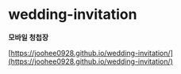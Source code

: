 # wedding-invitation

**모바일 청첩장**

[https://joohee0928.github.io/wedding-invitation/](https://joohee0928.github.io/wedding-invitation/)
